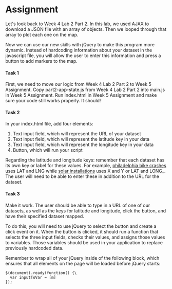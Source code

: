 # Assignment

Let's look back to Week 4 Lab 2 Part 2. In this lab, we used AJAX to download
a JSON file with an array of objects. Then we looped through that array
to plot each one on the map.

Now we can use our new skills with jQuery to make this program more dynamic.
Instead of hardcoding information about your dataset in the javascript file, you
will allow the user to enter this information and press a button to add markers
to the map.

#### Task 1

First, we need to move our logic from Week 4 Lab 2 Part 2 to Week 5 Assignment.
Copy part2-app-state.js from Week 4 Lab 2 Part 2 into main.js in Week 5
Assignment. Run index.html in Week 5 Assignment and make sure your code still
works properly. It should!

#### Task 2

In your index.html file, add four elements:

1. Text input field, which will represent the URL of your dataset
2. Text input field, which will represent the latitude key in your data
3. Text input field, which will represent the longitude key in your data
4. Button, which will run your script

Regarding the latitude and longitude keys: remember that each dataset has its
own key or label for these values. For example, [philadelphia bike crashes](https://raw.githubusercontent.com/CPLN690-MUSA610/datasets/master/json/philadelphia-bike-crashes-snippet.json)
uses LAT and LNG while [solar installations](https://raw.githubusercontent.com/CPLN690-MUSA610/datasets/master/json/philadelphia-solar-installations.json)
uses X and Y or LAT and LONG_. The user will need to be able to enter these in
addition to the URL for the dataset.

#### Task 3

Make it work. The user should be able to type in a URL of one of our datasets,
as well as the keys for latitude and longitude, click the button, and have
their specified dataset mapped.

To do this, you will need to use jQuery to select the button and create a click
event on it. When the button is clicked, it should run a function that selects
the three input fields, checks their values, and assigns those values to
variables. Those variables should be used in your application to replace
previously hardcoded data.

Remember to wrap all of your jQuery inside of the following block, which ensures
that all elements on the page will be loaded before jQuery starts:

```
$(document).ready(function() {\
  var inputToVar = [m]
});
```

